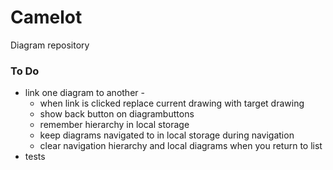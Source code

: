 # Camelot

Diagram repository

### To Do

- link one diagram to another - 
    - when link is clicked replace current drawing with target drawing
    - show back button on diagrambuttons
    - remember hierarchy in local storage
    - keep diagrams navigated to in local storage during navigation 
    - clear navigation hierarchy and local diagrams when you return to list
- tests
